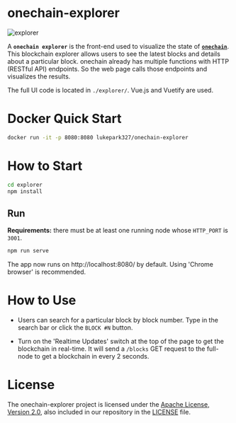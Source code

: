 # onechain-explorer
![explorer](https://github.com/lukepark327/onechain/blob/master/images/explorer.png)

A **`onechain explorer`** is the front-end used to visualize the state of [**`onechain`**](https://github.com/lukepark327/onechain). This blockchain explorer allows users to see the latest blocks and details about a particular block. onechain already has multiple functions with HTTP (RESTful API) endpoints. So the web page calls those endpoints and visualizes the results.

The full UI code is located in `./explorer/`. Vue.js and Vuetify are used.

# Docker Quick Start
```bash
docker run -it -p 8080:8080 lukepark327/onechain-explorer
```

# How to Start
```bash
cd explorer
npm install
```

## Run

**Requirements:** there must be at least one running node whose `HTTP_PORT` is `3001`.

```bash
npm run serve
```

The app now runs on http://localhost:8080/ by default. Using 'Chrome browser' is recommended.

# How to Use

* Users can search for a particular block by block number. Type in the search bar or click the `BLOCK #N` button.

* Turn on the 'Realtime Updates' switch at the top of the page to get the blockchain in real-time. It will send a `/blocks` GET request to the full-node to get a blockchain in every 2 seconds.

<!--
### Customize configuration
See [Configuration Reference](https://cli.vuejs.org/config/).
-->

# License

The onechain-explorer project is licensed under the [Apache License, Version 2.0](https://opensource.org/licenses/Apache-2.0), also included in our repository in the [LICENSE](https://github.com/lukepark327/onechain-explorer/blob/master/LICENSE) file.
